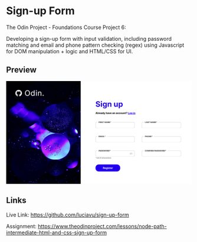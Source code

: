 # Sign-up Form
The Odin Project - Foundations Course Project 6:

Developing a sign-up form with input validation, including password matching and email and phone pattern checking (regex) using Javascript for DOM manipulation + logic and HTML/CSS for UI.

## Preview
![alt text](img/preview.png)
## Links
Live Link: https://github.com/luciavu/sign-up-form

Assignment: https://www.theodinproject.com/lessons/node-path-intermediate-html-and-css-sign-up-form